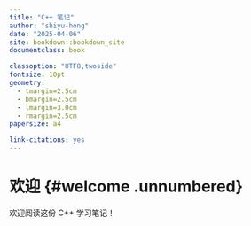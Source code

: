 ```yaml
--- 
title: "C++ 笔记"
author: "shiyu-hong"
date: "2025-04-06"
site: bookdown::bookdown_site
documentclass: book

classoption: "UTF8,twoside"
fontsize: 10pt
geometry:
  - tmargin=2.5cm
  - bmargin=2.5cm
  - lmargin=3.0cm
  - rmargin=2.5cm
papersize: a4

link-citations: yes
---
```



# 欢迎 {#welcome .unnumbered}

欢迎阅读这份 C++ 学习笔记！
